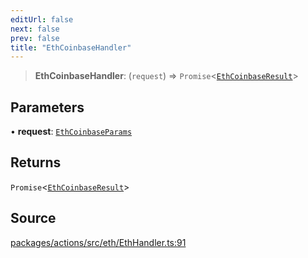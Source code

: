 ```yaml
---
editUrl: false
next: false
prev: false
title: "EthCoinbaseHandler"
---
```


> **EthCoinbaseHandler**: (`request`) => `Promise`\<[`EthCoinbaseResult`](/reference/tevm/actions/type-aliases/ethcoinbaseresult/)\>

## Parameters

• **request**: [`EthCoinbaseParams`](/reference/tevm/actions/type-aliases/ethcoinbaseparams/)

## Returns

`Promise`\<[`EthCoinbaseResult`](/reference/tevm/actions/type-aliases/ethcoinbaseresult/)\>

## Source

[packages/actions/src/eth/EthHandler.ts:91](https://github.com/evmts/tevm-monorepo/blob/main/packages/actions/src/eth/EthHandler.ts#L91)
